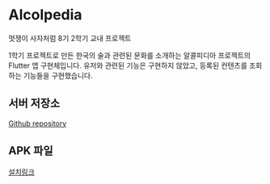 # Alcolpedia

멋쟁이 사자처럼 8기 2학기 교내 프로젝트  

1학기 프로젝트로 만든 한국의 술과 관련된 문화를 소개하는 알콜피디아 프로젝트의 Flutter 앱 구현체입니다. 유저와 관련된 기능은 구현하지 않았고, 등록된 컨텐츠를 조회하는 기능들을 구현했습니다.

## 서버 저장소

[Github repository](https://github.com/rlwjd4177/alcolpedia)

## APK 파일

[설치링크](./docs/alcolpedia.apk)
